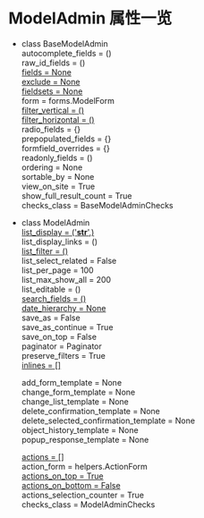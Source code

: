 # ModelAdmin 属性一览

- class BaseModelAdmin  
    autocomplete_fields = ()  
    raw_id_fields = ()  
    [fields = None](AdminFields/README.md#L9)						
    [exclude = None](AdminFields/README.md#L1)					
    [fieldsets = None](AdminFields/README.md#17)				
    form = forms.ModelForm													
    [filter_vertical = ()](AdminFilter/README.md#6)			
    [filter_horizontal = ()](AdminFilter/README.md#13)			
    radio_fields = {}  
    prepopulated_fields = {}  
    formfield_overrides = {}  
    readonly_fields = ()  
    ordering = None  
    sortable_by = None  
    view_on_site = True  
    show_full_result_count = True  
    checks_class = BaseModelAdminChecks  

- class ModelAdmin  
    [list_display = ('__str__',)](../follow-tutorial/README.md#tutorial-07)  
    list_display_links = ()  
    [list_filter = ()](../follow-tutorial/README.md#tutorial-07)  
    list_select_related = False  
    list_per_page = 100  
    list_max_show_all = 200  
    list_editable = ()  
    [search_fields = ()](../follow-tutorial/README.md#tutorial-07)  
    [date_hierarchy = None](AdminDateHierarchy/README.md)  
    save_as = False  
    save_as_continue = True  
    save_on_top = False  
    paginator = Paginator  
    preserve_filters = True  
    [inlines = []](../follow-tutorial/README.md#tutorial-07)  

    add_form_template = None  
    change_form_template = None  
    change_list_template = None  
    delete_confirmation_template = None  
    delete_selected_confirmation_template = None  
    object_history_template = None  
    popup_response_template = None  

    [actions = []](AdminActions/README.md#批量更新字段状态方法)  
    action_form = helpers.ActionForm  
    [actions_on_top = True](AdminActions/README.md#批量操作下拉菜单位置控制上或下)  
    [actions_on_bottom = False](AdminActions/README.md#批量操作下拉菜单位置控制上或下)  
    actions_selection_counter = True  
    checks_class = ModelAdminChecks  